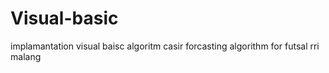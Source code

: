 # Visual-basic
implamantation visual baisc algoritm
casir forcasting algorithm for futsal rri malang
